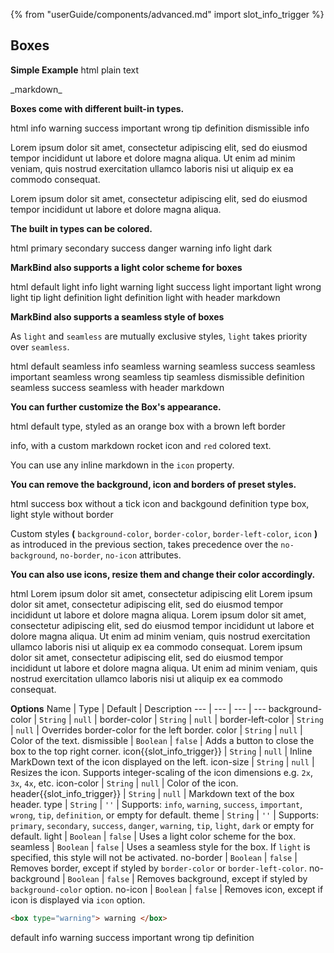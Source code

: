 {% from "userGuide/components/advanced.md" import slot_info_trigger %}

## Boxes

**Simple Example**
<include src="codeAndOutput.md" boilerplate >
<variable name="highlightStyle">html</variable>
<variable name="code">
<box>
plain text
</box>

<box>
<md>_markdown_</md>
</box>
</variable>
</include>

**Boxes come with different built-in types.**

<include src="codeAndOutput.md" boilerplate >
<variable name="highlightStyle">html</variable>
<variable name="code">
<box type="info">
    info
</box>
<box type="warning">
    warning
</box>
<box type="success">
    success
</box>
<box type="important">
    important
</box>
<box type="wrong">
    wrong
</box>
<box type="tip">
    tip
</box>
<box type="definition">
    definition
</box>
<box type="info" dismissible>
    dismissible info
</box>
<box type="success" header="#### Header :rocket:" icon-size="2x">

Lorem ipsum dolor sit amet, consectetur adipiscing elit, sed do eiusmod tempor incididunt ut labore et dolore magna aliqua. Ut enim ad minim veniam, quis nostrud exercitation ullamco laboris nisi ut aliquip ex ea commodo consequat.

  <box type="warning" header="You can use **markdown** here! :pizza:" dismissible>
  Lorem ipsum dolor sit amet, consectetur adipiscing elit, sed do eiusmod tempor incididunt ut labore et dolore magna aliqua.
  </box>
</box>
</variable>
</include>

**The built in types can be colored.**

<include src="codeAndOutput.md" boilerplate >
<variable name="highlightStyle">html</variable>
<variable name="code">
<box type="info" theme="primary">
    primary
</box>
<box type="info" theme="secondary">
    secondary
</box>
<box type="info" theme="success">
    success
</box>
<box type="info" theme="danger">
    danger
</box>
<box type="info" theme="warning">
    warning
</box>
<box type="info" theme="info">
    info
</box>
<box type="info" theme="light">
    light
</box>
<box type="info" theme="dark">
    dark
</box>
</variable>
</include>

**MarkBind also supports a light color scheme for boxes**

<include src="codeAndOutput.md" boilerplate >
<variable name="highlightStyle">html</variable>
<variable name="code">
<box light>
    default light
</box>
<box type="info" light>
    info light
</box>
<box type="warning" light>
    warning light
</box>
<box type="success" light>
    success light
</box>
<box type="important" light>
    important light
</box>
<box type="wrong" light>
    wrong light
</box>
<box type="tip" light>
    tip light
</box>
<box type="definition" light>
    definition light
</box>
<box type="definition" header="##### Header markdown :rocket:" light>
    definition light with header markdown
</box>
</variable>
</include>

**MarkBind also supports a seamless style of boxes**

<box type="info">

As `light` and `seamless` are mutually exclusive styles, `light` takes priority over `seamless`.
</box>

<include src="codeAndOutput.md" boilerplate >
<variable name="highlightStyle">html</variable>
<variable name="code">
<box seamless>
    default seamless
</box>
<box type="info" seamless>
    info seamless
</box>
<box type="warning" seamless>
    warning seamless
</box>
<box type="success" seamless>
    success seamless
</box>
<box type="important" seamless>
    important seamless
</box>
<box type="wrong" seamless>
    wrong seamless
</box>
<box type="tip" seamless>
    tip seamless
</box>
<box type="definition" seamless dismissible>
    dismissible definition seamless
</box>
<box type="definition" header="##### Header markdown :rocket:" seamless>
    success seamless with header markdown
</box>
</variable>
</include>

**You can further customize the Box's appearance.**

<include src="codeAndOutput.md" boilerplate >
<variable name="highlightStyle">html</variable>
<variable name="code">
<box background-color="#ffca6a" border-color="grey" border-left-color="#8b5a01">
default type, styled as an orange box with a brown left border
</box>
<box type="info" color="red" icon=":rocket:">

info, with a custom markdown rocket icon and `red` colored text.

You can use any inline markdown in the `icon` property.
</box>
</variable>
</include>

**You can remove the background, icon and borders of preset styles.**

<include src="codeAndOutput.md" boilerplate >
<variable name="highlightStyle">html</variable>
<variable name="code">
<box no-icon no-background type="success">
    success box without a tick icon and backgound
</box>

<box no-border type="definition" light>
    definition type box, light style without border
</box>
</variable>
</include>

<box header="Note" type="info" seamless>

Custom styles **(** `background-color`, `border-color`, `border-left-color`, `icon` **)** as introduced in the previous section, takes precedence over the `no-background`, `no-border`, `no-icon` attributes.
</box>

**You can also use icons, resize them and change their color accordingly.**

<include src="codeAndOutput.md" boilerplate >
<variable name="highlightStyle">html</variable>
<variable name="code">
<box type="success" icon=":fas-camera:">
    Lorem ipsum dolor sit amet, consectetur adipiscing elit
</box>
<box type="warning" icon=":fas-camera:" icon-size="2x">
    Lorem ipsum dolor sit amet, consectetur adipiscing elit, sed do eiusmod tempor incididunt ut labore et dolore magna aliqua.
</box>
<box type="definition" icon=":fas-camera:" icon-size="3x">
    Lorem ipsum dolor sit amet, consectetur adipiscing elit, sed do eiusmod tempor incididunt ut labore et dolore magna aliqua. Ut enim ad minim veniam, quis nostrud exercitation ullamco laboris nisi ut aliquip ex ea commodo consequat.
</box>
<box type="info" icon=":fas-camera:" icon-color="red" icon-size="3x">
    Lorem ipsum dolor sit amet, consectetur adipiscing elit, sed do eiusmod tempor incididunt ut labore et dolore magna aliqua. Ut enim ad minim veniam, quis nostrud exercitation ullamco laboris nisi ut aliquip ex ea commodo consequat.
</box>
</variable>
</include>

****Options****
Name | Type | Default | Description
--- | --- | --- | ---
background-color | `String` | `null` |
border-color | `String` | `null` |
border-left-color | `String` | `null` | Overrides border-color for the left border.
color | `String` | `null` | Color of the text.
dismissible | `Boolean` | `false` | Adds a button to close the box to the top right corner.
icon{{slot_info_trigger}} | `String` | `null` | Inline MarkDown text of the icon displayed on the left.
icon-size | `String` | `null` | Resizes the icon. Supports integer-scaling of the icon dimensions e.g. `2x`, `3x`, `4x`, etc.
icon-color | `String` | `null` | Color of the icon.
header{{slot_info_trigger}} | `String` | `null` | Markdown text of the box header.
type | `String` | `''` | Supports: `info`, `warning`, `success`, `important`, `wrong`, `tip`, `definition`, or empty for default.
theme | `String` | `''` | Supports: `primary`, `secondary`, `success`, `danger`, `warning`, `tip`, `light`, `dark` or empty for default.
light | `Boolean` | `false` | Uses a light color scheme for the box.
seamless | `Boolean` | `false` | Uses a seamless style for the box. If `light` is specified, this style will not be activated.
no-border | `Boolean` | `false` | Removes border, except if styled by `border-color` or `border-left-color`.
no-background | `Boolean` | `false` | Removes background, except if styled by `background-color` option.
no-icon | `Boolean` | `false` | Removes icon, except if icon is displayed via `icon` option.


<div id="short" class="d-none">

```html
<box type="warning"> warning </box>
```
</div>
<div id="examples" class="d-none">

<box>
    default
</box>
<box type="info">
    info
</box>
<box type="warning">
    warning
</box>
<box type="success">
    success
</box>
<box type="important">
    important
</box>
<box type="wrong">
    wrong
</box>
<box type="tip">
    tip
</box>
<box type="definition">
    definition
</box>
</div>
